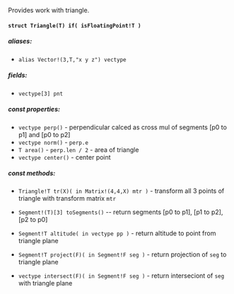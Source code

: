 Provides work with triangle.

#### `struct Triangle(T) if( isFloatingPoint!T )`

##### aliases: 

- `alias Vector!(3,T,"x y z") vectype`

##### fields:

- `vectype[3] pnt`

##### const properties:

- `vectype perp()` - perpendicular calced as cross mul
    of segments [p0 to p1] and [p0 to p2]
- `vectype norm()` - `perp.e`
- `T area()` - `perp.len / 2` - area of triangle
- `vectype center()` - center point

##### const methods:

- `Triangle!T tr(X)( in Matrix!(4,4,X) mtr )` - transform all 3 points of
    triangle with transform matrix `mtr`

- `Segment!(T)[3] toSegments()` -- return segments
    [p0 to p1], [p1 to p2], [p2 to p0]

- `Segment!T altitude( in vectype pp )` - return altitude to
    point from triangle plane

- `Segment!T project(F)( in Segment!F seg )` - return projection of
    `seg` to triangle plane

- `vectype intersect(F)( in Segment!F seg )` - return interseciont
    of `seg` with triangle plane
